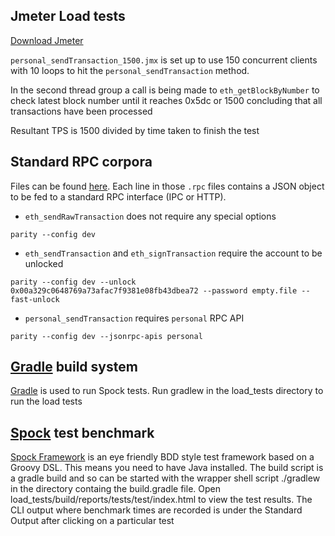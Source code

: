 ## Jmeter Load tests

[Download Jmeter](https://jmeter.apache.org/download_jmeter.cgi)

`personal_sendTransaction_1500.jmx` is set up to use 150 concurrent clients with 10 loops to hit the `personal_sendTransaction` method.

In the second thread group a call is being made to `eth_getBlockByNumber` to check latest block number until it reaches 0x5dc or 1500 concluding that all transactions have been processed

Resultant TPS is 1500 divided by time taken to finish the test

## Standard RPC corpora

Files can be found [here](https://drive.google.com/drive/folders/0B8F2pjh7CQ9vREM5TGNEOC1fS1U?usp=sharing). Each line in those `.rpc` files contains a JSON object to be fed to a standard RPC interface (IPC or HTTP).

- `eth_sendRawTransaction` does not require any special options
```
parity --config dev
```
- `eth_sendTransaction` and `eth_signTransaction` require the account to be unlocked
```
parity --config dev --unlock 0x00a329c0648769a73afac7f9381e08fb43dbea72 --password empty.file --fast-unlock
```
- `personal_sendTransaction` requires `personal` RPC API
```
parity --config dev --jsonrpc-apis personal
```

## [Gradle](https://gradle.org/) build system
[Gradle](https://gradle.org/) is used to run Spock tests. Run gradlew in the load_tests directory to run the load tests

## [Spock](http://spockframework.org/spock/docs/1.1/index.html) test benchmark

[Spock Framework](http://spockframework.org/spock/docs/1.1/index.html) is an eye friendly BDD style test framework based on a Groovy DSL. This means you need to have Java installed. The build script is a gradle build and so can be started with the wrapper shell script ./gradlew in the directory containg the build.gradle file.
Open load_tests/build/reports/tests/test/index.html to view the test results. The CLI output where benchmark times are recorded is under the Standard Output after clicking on a particular test 
 

